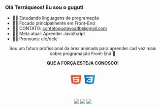 ### Olá Terráqueos! Eu sou o guguti 

- 🐱‍👤 Estudando linguagens de programação
- 🐱‍👓 Focado principalmente em Front-End
- 🐱‍🐉 CONTATO: contatogustavoadb@gmail.com
- 🐱‍💻 Meta atual: Aprender JavaScript
- 🐱‍🏍 Pronouns: ele/dele

<div>
  
  
  
  <p align="center">
    Sou um futuro profissional da área animado para aprender cad vez mais sobre programação Front-End 🤗
   
  </p>
  
  <p align="center">
    <strong>QUE A FORÇA ESTEJA CONOSCO!</strong>
  </p>
  


<div align="center" valign="top"><br>

  <img align="center" alt="HTML" height="30" width="40" src="https://raw.githubusercontent.com/devicons/devicon/master/icons/html5/html5-original.svg">
  <img align="center" alt="CSS" height="30" width="40" src="https://raw.githubusercontent.com/devicons/devicon/master/icons/css3/css3-original.svg">

</div><br>

##

<div align="center">
  <a href="https://discord.gg/AhxhybA3yM" target="_blank"><img src="https://img.shields.io/badge/Discord-7289DA?style=for-the-badge&logo=discord&logoColor=white" target="_blank"></a> 
  <a href="https://www.instagram.com/gugutti/" target="_blank"><img src="https://img.shields.io/badge/-Instagram-%23E4405F?style=for-the-badge&logo=instagram&logoColor=white" target="_blank"></a>
  <a href="mailto:contatogustavoadc@gmail.com"><img src="https://img.shields.io/badge/-Gmail-%23333?style=for-the-badge&logo=gmail&logoColor=white" target="_blank"></a>
</div>

<div align="center">
 
</div>


